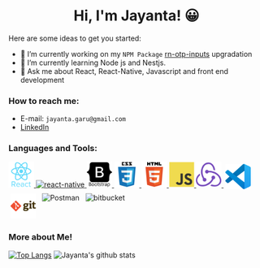 <h1 align="center">Hi, I'm Jayanta! 😀</h1>

Here are some ideas to get you started:

- 🔭 I’m currently working on my `NPM Package` [rn-otp-inputs](https://www.npmjs.com/package/rn-otp-inputs) upgradation
- 🌱 I’m currently learning Node js and Nestjs.
- 💬 Ask me about React, React-Native, Javascript and front end development

### How to reach me: 
- E-mail: `jayanta.garu@gmail.com`
- [LinkedIn](https://www.linkedin.com/in/jayanta-garu-69628a13a)


### Languages and Tools:
<p align="left"> 
  <a href="https://reactjs.org/" target="_blank" rel="noreferrer">
    <img src="https://raw.githubusercontent.com/devicons/devicon/master/icons/react/react-original-wordmark.svg" alt="react" width="50" height="50"/> 
  </a>
  <a href="https://reactjs.org/" target="_blank" rel="noreferrer">
    <img src="https://user-images.githubusercontent.com/76052991/221182226-242a5725-e723-41a9-a2dc-b8af8b7968ea.png" alt="react-native" width="50" height="50"/> 
  </a>
  <a href="https://getbootstrap.com" target="_blank" rel="noreferrer"> 
    <img src="https://raw.githubusercontent.com/devicons/devicon/master/icons/bootstrap/bootstrap-plain-wordmark.svg" alt="bootstrap" width="50"    
         height="50"/>
  </a>
  <a href="https://www.w3schools.com/css/" target="_blank" rel="noreferrer"> 
    <img src="https://raw.githubusercontent.com/devicons/devicon/master/icons/css3/css3-original-wordmark.svg" alt="css3" width="50" height="50"/> </a>
  <a href="https://www.w3.org/html/" target="_blank" rel="noreferrer">
    <img src="https://raw.githubusercontent.com/devicons/devicon/master/icons/html5/html5-original-wordmark.svg" alt="html5" width="50" height="50"/> 
  </a> 
  <a href="https://developer.mozilla.org/en-US/docs/Web/JavaScript" target="_blank" rel="noreferrer"> 
    <img src="https://raw.githubusercontent.com/devicons/devicon/master/icons/javascript/javascript-original.svg" alt="javascript" width="50" height="50"/> </a> 
  
  <a href="https://redux.js.org" target="_blank" rel="noreferrer"> 
    <img src="https://raw.githubusercontent.com/devicons/devicon/master/icons/redux/redux-original.svg" alt="redux" width="50" height="50"/>
  </a>
<img src="https://raw.githubusercontent.com/github/explore/80688e429a7d4ef2fca1e82350fe8e3517d3494d/topics/visual-studio-code/visual-studio-code.png"   
     alt="VS Code" width="50" height="50" style="vertical-align:top; margin:4px"/>
  <img src="https://raw.githubusercontent.com/github/explore/80688e429a7d4ef2fca1e82350fe8e3517d3494d/topics/git/git.png" alt="GitHub" width="50" 
       height="50" style="vertical-align:top; margin:4px"/>
  <img src="https://user-images.githubusercontent.com/76052991/221193365-11139e8f-85a8-4e18-aa7e-ce6ad0f9e5ad.png" alt="Postman" width="50" 
       height="50" style="vertical-align:top; margin:4px"/>
  <img src="https://user-images.githubusercontent.com/76052991/223692529-c5697ba2-fc5c-468f-b335-a39fb91aef48.png" alt="bitbucket" width="50" 
       height="50" style="vertical-align:top; margin:4px"/>
</p>


### More about Me!
[![Top Langs](https://github-readme-stats.vercel.app/api/top-langs/?username=jayanta-hub&theme=tokyonight&show_icons=true)](https://github.com/jayanta-hub/github-readme-stats)  ![Jayanta's github stats](https://github-readme-stats.vercel.app/api?username=jayanta-hub&theme=tokyonight&show_icons=true)

